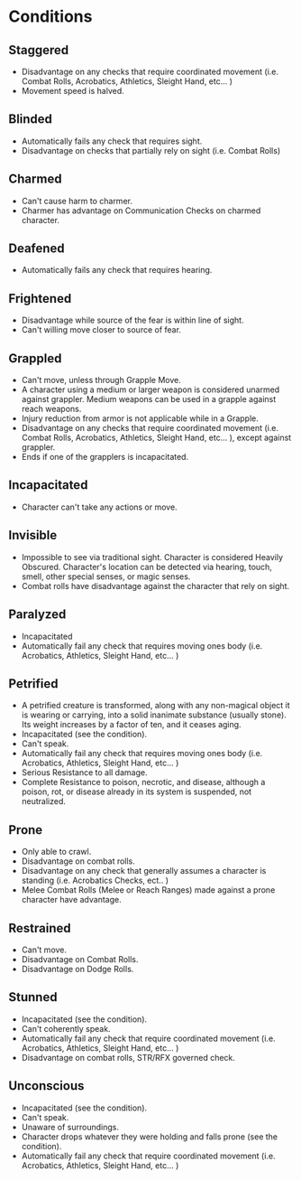 # Conditions

## Staggered

- Disadvantage on any checks that require coordinated movement (i.e. Combat Rolls, Acrobatics, Athletics, Sleight Hand, etc... )
- Movement speed is halved.

## Blinded

- Automatically fails any check that requires sight.
- Disadvantage on checks that partially rely on sight (i.e. Combat Rolls)

## Charmed

- Can't cause harm to charmer.
- Charmer has advantage on Communication Checks on charmed character.

## Deafened

- Automatically fails any check that requires hearing.

## Frightened

- Disadvantage while source of the fear is within line of sight.
- Can't willing move closer to source of fear.

## Grappled

- Can't move, unless through Grapple Move.
- A character using a medium or larger weapon is considered unarmed against grappler. Medium weapons can be used in a grapple against reach weapons.
- Injury reduction from armor is not applicable while in a Grapple.
- Disadvantage on any checks that require coordinated movement (i.e. Combat Rolls, Acrobatics, Athletics, Sleight Hand, etc... ), except against grappler.
- Ends if one of the grapplers is incapacitated.

## Incapacitated

- Character can't take any actions or move.

## Invisible

- Impossible to see via traditional sight. Character is considered Heavily Obscured. Character's location can be detected via hearing, touch, smell, other special senses, or magic senses.
- Combat rolls have disadvantage against the character that rely on sight.

## Paralyzed

- Incapacitated
- Automatically fail any check that requires moving ones body (i.e. Acrobatics, Athletics, Sleight Hand, etc... )

## Petrified

* A petrified creature is transformed, along with any non-magical object it is wearing or carrying, into a solid inanimate substance (usually stone). Its weight increases by a factor of ten, and it ceases aging.
* Incapacitated (see the condition).
* Can't speak.
* Automatically fail any check that requires moving ones body (i.e. Acrobatics, Athletics, Sleight Hand, etc... )
* Serious Resistance to all damage.
* Complete Resistance to poison, necrotic, and disease,  although a poison, rot, or disease already in its system is suspended, not neutralized.

## Prone

- Only able to crawl.
- Disadvantage on combat rolls.
- Disadvantage on any check that generally assumes a character is standing (i.e. Acrobatics Checks, ect.. )
- Melee Combat Rolls (Melee or Reach Ranges) made against a prone character have advantage.

## Restrained

- Can't move.
- Disadvantage on Combat Rolls.
- Disadvantage on Dodge Rolls.

## Stunned

* Incapacitated (see the condition).
* Can't coherently speak.
* Automatically fail any check that require coordinated movement (i.e. Acrobatics, Athletics, Sleight Hand, etc... )
* Disadvantage on combat rolls, STR/RFX governed check.

## Unconscious

- Incapacitated (see the condition).
- Can't speak.
- Unaware of surroundings.
- Character drops whatever they were holding and falls prone (see the condition).
- Automatically fail any check that require coordinated movement (i.e. Acrobatics, Athletics, Sleight Hand, etc... )
